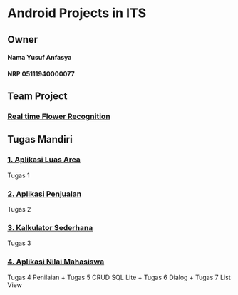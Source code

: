 # Android Projects in ITS

## Owner
#### Nama Yusuf Anfasya
#### NRP 05111940000077

## Team Project
### [Real time Flower Recognition](https://github.com/YusufAnfasya/RealTimeFlowerRecognition_TensorFlowLite)

## Tugas Mandiri

### [1. Aplikasi Luas Area](https://github.com/YusufAnfasya/LuasAreaFinal)
Tugas 1 

### [2. Aplikasi Penjualan](https://github.com/YusufAnfasya/Aplikasi_Penjualan_Final)
Tugas 2 

### [3. Kalkulator Sederhana](https://github.com/YusufAnfasya/KalkulatorSederhana)
Tugas 3

### [4. Aplikasi Nilai Mahasiswa](https://github.com/YusufAnfasya/Aplikasi_Mahasiswa_Final)
Tugas 4 Penilaian + Tugas 5 CRUD SQL Lite + Tugas 6 Dialog + Tugas 7 List View 

 
